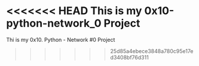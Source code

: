 <<<<<<< HEAD
This is my 0x10-python-network_0 Project
=======
Thi is my 0x10. Python - Network #0 Project
>>>>>>> 25d85a4ebece3848a780c95e17ed3408bf76d311
